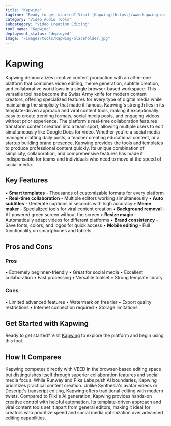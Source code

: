 ```yaml
---
title: "Kapwing"
tagline: "Ready to get started? Visit [Kapwing](https://www.kapwing.com) to explore the platform and begin using this tool...."
category: "Video Audio Tools"
subcategory: "Video Creation Editing"
tool_name: "Kapwing"
deployment_status: "deployed"
image: "/images/tools/kapwing-placeholder.jpg"
---
```


# Kapwing

Kapwing democratizes creative content production with an all-in-one platform that combines video editing, meme generation, subtitle creation, and collaborative workflows in a single browser-based workspace. This versatile tool has become the Swiss Army knife for modern content creators, offering specialized features for every type of digital media while maintaining the simplicity that made it famous. Kapwing's strength lies in its template-driven approach and viral content tools, making it exceptionally easy to create trending formats, social media posts, and engaging videos without prior experience. The platform's real-time collaboration features transform content creation into a team sport, allowing multiple users to edit simultaneously like Google Docs for video. Whether you're a social media manager crafting daily posts, a teacher creating educational content, or a startup building brand presence, Kapwing provides the tools and templates to produce professional content quickly. Its unique combination of simplicity, collaboration, and comprehensive features has made it indispensable for teams and individuals who need to move at the speed of social media.

## Key Features

• **Smart templates** - Thousands of customizable formats for every platform
• **Real-time collaboration** - Multiple editors working simultaneously
• **Auto subtitles** - Generate captions in seconds with high accuracy
• **Meme maker** - Specialized tools for viral content creation
• **Background removal** - AI-powered green screen without the screen
• **Resize magic** - Automatically adapt videos for different platforms
• **Brand consistency** - Save fonts, colors, and logos for quick access
• **Mobile editing** - Full functionality on smartphones and tablets

## Pros and Cons

### Pros
• Extremely beginner-friendly
• Great for social media
• Excellent collaboration
• Fast processing
• Versatile toolset
• Strong template library

### Cons
• Limited advanced features
• Watermark on free tier
• Export quality restrictions
• Internet connection required
• Storage limitations

## Get Started with Kapwing

Ready to get started? Visit [Kapwing](https://www.kapwing.com) to explore the platform and begin using this tool.

## How It Compares

Kapwing competes directly with VEED in the browser-based editing space but distinguishes itself through superior collaboration features and social media focus. While Runway and Pika Labs push AI boundaries, Kapwing prioritizes practical content creation. Unlike Synthesia's avatar videos or Descript's transcript editing, Kapwing offers traditional editing with modern twists. Compared to Fliki's AI generation, Kapwing provides hands-on creative control with helpful automation. Its template-driven approach and viral content tools set it apart from general editors, making it ideal for creators who prioritize speed and social media optimization over advanced editing capabilities.